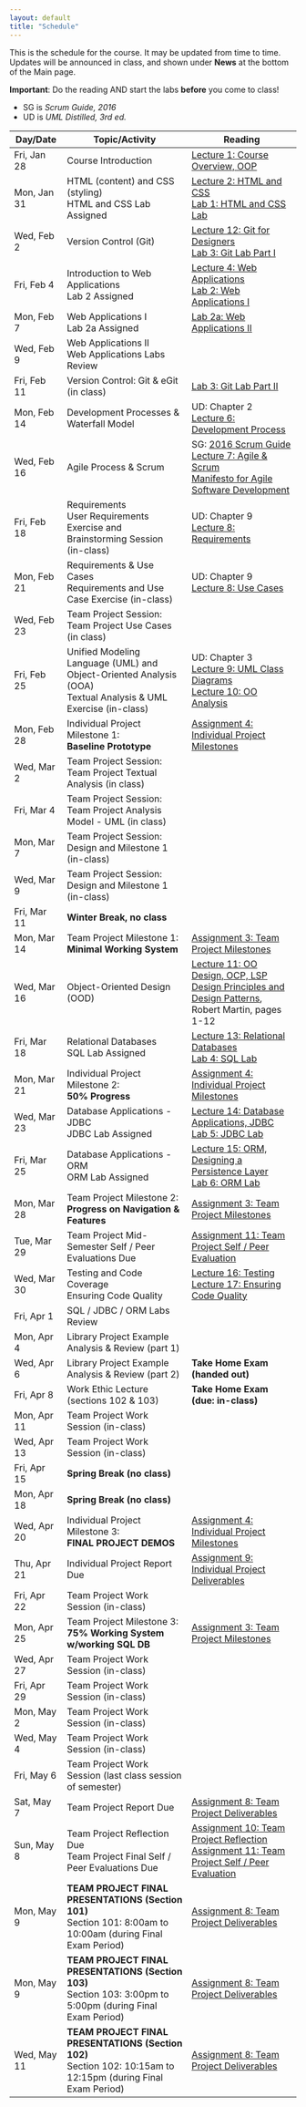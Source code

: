 ```yaml
---
layout: default
title: "Schedule"
---
```


This is the schedule for the course.  It may be updated from time to time.  Updates will be announced in class, and shown under **News** at the bottom of the Main page.

**Important**: Do the reading AND start the labs **before** you come to class!

* SG is *Scrum Guide, 2016*
* UD is *UML Distilled, 3rd ed.*

Day/Date      | Topic/Activity               | Reading
------------- | ---------------------------- | ----------------------------
Fri, Jan 28   | Course Introduction | [Lecture 1: Course Overview, OOP](lectures/lecture01.html)
Mon, Jan 31   | HTML (content) and CSS (styling) <br> HTML and CSS Lab Assigned | [Lecture 2: HTML and CSS](lectures/lecture02.html)<br> [Lab 1: HTML and CSS Lab](./labs/lab01.html)
Wed, Feb 2    | Version Control (Git) | [Lecture 12: Git for Designers](https://web.archive.org/web/20150301060509/http://hoth.entp.com/output/git_for_designers.html)<br>  [Lab 3: Git Lab Part I](./labs/lab03.html)
Fri, Feb 4    | Introduction to Web Applications <br> Lab 2 Assigned | [Lecture 4: Web Applications](lectures/lecture04.html) <br>  [Lab 2: Web Applications I](./labs/lab02.html)
Mon, Feb 7    | Web Applications I <br> Lab 2a Assigned | [Lab 2a: Web Applications II](./labs/lab02a.html)
Wed, Feb 9    | Web Applications II <br> Web Applications Labs Review |
Fri, Feb 11   | Version Control: Git & eGit (in class) | [Lab 3: Git Lab Part II](./labs/lab03.html)
Mon, Feb 14   | Development Processes & Waterfall Model | UD: Chapter 2 <br> [Lecture 6: Development Process](lectures/lecture06.html)
Wed, Feb 16   | Agile Process & Scrum |  SG: [2016 Scrum Guide](lectures/lecture07/2016_Scrum_Guide_US.pdf) <br> [Lecture 7: Agile & Scrum](lectures/lecture07.html) <br> [Manifesto for Agile Software Development](https://www.sciencedirect.com/topics/computer-science/agile-manifesto) 
Fri, Feb 18   | Requirements<br>User Requirements Exercise and <br> Brainstorming Session (in-class) | UD: Chapter 9 <br>[Lecture 8: Requirements](lectures/lecture08.html)
Mon, Feb 21   | Requirements & Use Cases<br>Requirements and Use Case Exercise (in-class) | UD: Chapter 9 <br> [Lecture 8: Use Cases](lectures/lecture08.html)
Wed, Feb 23   | Team Project Session: Team Project Use Cases (in class) | 
Fri, Feb 25   | Unified Modeling Language (UML) and <br> Object-Oriented Analysis (OOA)<br>Textual Analysis & UML Exercise (in-class) | UD: Chapter 3 <br> [Lecture 9: UML Class Diagrams](lectures/lecture09.html) <br> [Lecture 10: OO Analysis](lectures/lecture10.html)
Mon, Feb 28   | Individual Project Milestone 1:<br> **Baseline Prototype** | [Assignment 4: Individual Project Milestones](assign/assign04.html)
Wed, Mar 2    | Team Project Session: Team Project Textual Analysis (in class) | 
Fri, Mar 4    | Team Project Session: Team Project Analysis Model - UML (in class) |
Mon, Mar 7    | Team Project Session: Design and Milestone 1 (in-class) |
Wed, Mar 9    | Team Project Session: Design and Milestone 1 (in-class) |
Fri, Mar 11   | **Winter Break, no class**
Mon, Mar 14   | Team Project Milestone 1:<br> **Minimal Working System** | [Assignment 3: Team Project Milestones](assign/assign03.html)
Wed, Mar 16   | Object-Oriented Design (OOD) | [Lecture 11: OO Design, OCP, LSP](lectures/lecture11.html)<br> [Design Principles and Design Patterns](lectures/lecture11/Principles_and_Patterns.pdf), Robert Martin, pages 1-12
Fri, Mar 18   | Relational Databases<br> SQL Lab Assigned | [Lecture 13: Relational Databases](lectures/lecture13.html)<br> [Lab 4: SQL Lab](./labs/lab04.html)
Mon, Mar 21   | Individual Project Milestone 2:<br> **50% Progress** | [Assignment 4: Individual Project Milestones](assign/assign04.html)
Wed, Mar 23   | Database Applications - JDBC<br> JDBC Lab Assigned | [Lecture 14: Database Applications, JDBC](lectures/lecture14.html)<br> [Lab 5: JDBC Lab](./labs/lab05.html)
Fri, Mar 25   | Database Applications - ORM <br> ORM Lab Assigned | [Lecture 15: ORM, Designing a Persistence Layer](lectures/lecture15.html)<br> [Lab 6: ORM Lab](./labs/lab06.html)
Mon, Mar 28   | Team Project Milestone 2:<br> **Progress on Navigation & Features** | [Assignment 3: Team Project Milestones](assign/assign03.html)<br>
Tue, Mar 29   | Team Project Mid-Semester Self / Peer Evaluations Due | [Assignment 11: Team Project Self / Peer Evaluation](assign/assign11.html)
Wed, Mar 30   | Testing and Code Coverage <br> Ensuring Code Quality| [Lecture 16: Testing](lectures/lecture16.html) <br> [Lecture 17: Ensuring Code Quality](lectures/lecture17.html)
Fri, Apr 1    | SQL / JDBC / ORM Labs Review |
Mon, Apr 4    | Library Project Example Analysis & Review (part 1) |
Wed, Apr 6    | Library Project Example Analysis & Review (part 2) | **Take Home Exam (handed out)**
Fri, Apr 8    | Work Ethic Lecture (sections 102 & 103) | **Take Home Exam (due: in-class)**
Mon, Apr 11   | Team Project Work Session (in-class) |
Wed, Apr 13   | Team Project Work Session (in-class) |
Fri, Apr 15   | **Spring Break (no class)**
Mon, Apr 18   | **Spring Break (no class)**
Wed, Apr 20   | Individual Project Milestone 3:<br> **FINAL PROJECT DEMOS** | [Assignment 4: Individual Project Milestones](assign/assign04.html)
Thu, Apr 21   | Individual Project Report Due | [Assignment 9: Individual Project Deliverables](assign/assign09.html)
Fri, Apr 22   | Team Project Work Session (in-class)
Mon, Apr 25   | Team Project Milestone 3:<br> **75% Working System w/working SQL DB** | [Assignment 3: Team Project Milestones](assign/assign03.html)
Wed, Apr 27   | Team Project Work Session (in-class)
Fri, Apr 29   | Team Project Work Session (in-class)
Mon, May 2    | Team Project Work Session (in-class)
Wed, May 4    | Team Project Work Session (in-class)
Fri, May 6    | Team Project Work Session (last class session of semester)
Sat, May 7    | Team Project Report Due | [Assignment 8: Team Project Deliverables](assign/assign08.html)
Sun, May 8    | Team Project Reflection Due<br>Team Project Final Self / Peer Evaluations Due | [Assignment 10: Team Project Reflection](assign/assign10.html)<br> [Assignment 11: Team Project Self / Peer Evaluation](assign/assign11.html)
Mon, May 9    | **TEAM PROJECT FINAL PRESENTATIONS (Section 101)**<br>Section 101: 8:00am to 10:00am (during Final Exam Period) | [Assignment 8: Team Project Deliverables](assign/assign08.html)
Mon, May 9    | **TEAM PROJECT FINAL PRESENTATIONS (Section 103)**<br>Section 103: 3:00pm to 5:00pm (during Final Exam Period) | [Assignment 8: Team Project Deliverables](assign/assign08.html)
Wed, May 11   | **TEAM PROJECT FINAL PRESENTATIONS (Section 102)**<br>Section 102: 10:15am to 12:15pm (during Final Exam Period) | [Assignment 8: Team Project Deliverables](assign/assign08.html)

<!-- Commenting out rest of schedule until it's needed - and the dates will change, anyway
Mon, Mar 7    | Testing and Code Coverage | [Lecture 16: Testing](lectures/lecture16.html)
Wed, Mar 9    | Ensuring Code Quality | [Lecture 17: Ensuring Code Quality](lectures/lecture17.html) 
-->